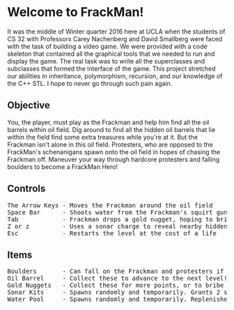 # Welcome to FrackMan!
It was the middle of Winter quarter 2016 here at UCLA when
the students of CS 32 with Professors Carey Nachenberg
and David Smallberg were faced with the task of building
a video game. We were provided with a code skeleton that
contained all the graphical tools that we needed to run and
display the game. The real task was to write all the 
superclasses and subclasses that formed the interface
of the game. This project stretched our abilities in inheritance,
polymorphism, recursion, and our knowledge of the C++ STL. I hope to
never go through such pain again.

## Objective
You, the player, must play as the Frackman and help him find all the oil
barrels within oil field. Dig around to find all the hidden oil barrels
that lie within the field find some extra treasures while you're at it.
But the Frackman isn't alone in this oil field. Protesters, who are opposed
to the FrackMan's schenanigans spawn onto the oil field in hopes of
chasing the Frackman off. Maneuver your way through hardcore protesters
and falling boulders to become a FrackMan Hero!

## Controls
<pre>
The Arrow Keys - Moves the Frackman around the oil field
Space Bar      - Shoots water from the Frackman's squirt gun that can stun protesters
Tab            - Frackman drops a gold nugget, hoping to bribe any chasing protesters
Z or z         - Uses a sonar charge to reveal nearby hidden objects
Esc            - Restarts the level at the cost of a life
</pre>

## Items
<pre>
Boulders       - Can fall on the Frackman and protesters if nothing supports it
Oil Barrel     - Collect these to advance to the next level!
Gold Nuggets   - Collect these for more points, or to bribe chasing protesters
Sonar Kits     - Spawns randomly and temporarily. Grants 2 sonar charges when collected
Water Pool     - Spawns randomly and temporarily. Replenishes Frackman's water supply
</pre>